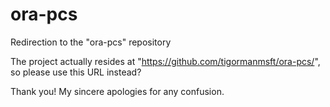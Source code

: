 # ora-pcs
Redirection to the "ora-pcs" repository

The project actually resides at "https://github.com/tigormanmsft/ora-pcs/", so please use this URL instead?

Thank you!  My sincere apologies for any confusion.
